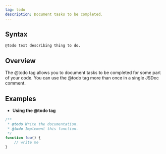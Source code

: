 ```yaml
---
tag: todo
description: Document tasks to be completed.
---
```


## Syntax

`@todo text describing thing to do.`


## Overview

The @todo tag allows you to document tasks to be completed for some part of your code. You can use
the @todo tag more than once in a single JSDoc comment.


## Examples

* **Using the @todo tag**

```js
/**
 * @todo Write the documentation.
 * @todo Implement this function.
 */
function foo() {
    // write me
}
```

